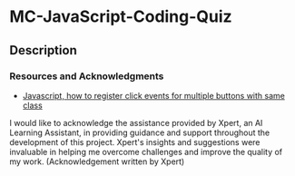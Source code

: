 # MC-JavaScript-Coding-Quiz

## Description



### Resources and Acknowledgments
- [Javascript, how to register click events for multiple buttons with same class](https://www.youtube.com/watch?v=Za4-APtd_l4)

I would like to acknowledge the assistance provided by Xpert, an AI Learning Assistant, in providing guidance and support throughout the development of this project. Xpert's insights and suggestions were invaluable in helping me overcome challenges and improve the quality of my work. (Acknowledgement written by Xpert)